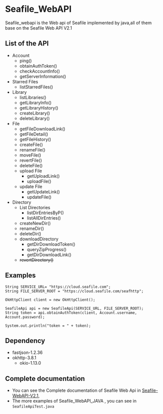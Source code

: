 # Seafile_WebAPI
Seafile_webapi is the Web api of Seafile implemented by java,all of them base on the Seafile Web API V2.1

## List of the API
 - Account
    - ping()
    - obtainAuthToken()
    - checkAccountInfo()
    - getServerInformation()
 - Starred Files
    - listStarredFiles()
 - Library
    - listLibraries()
    - getLibraryInfo()
    - getLibraryHistory()
    - createLibrary()
    - deleteLibrary()
 - File
    - getFileDownloadLink()
    - getFileDetail()
    - getFileHistory()
    - createFile()
    - renameFile()
    - moveFile()
    - revertFile()
    - deleteFile()
    - upload File
        - getUploadLink()
        - uploadFile()
    - update File
        - getUpdateLink()
        - updateFile()
 - Directory
     - List Directories
        - listDirEntriesByP()
        - listAllDirEntries()
     - createNewDir()
     - renameDir()
     - deleteDir()
     - downloadDirectory
         - getDirDownloadToken()
         - queryZipProgress()
         - getDirDownloadLink()
     - ~~revertDirectory()~~
 
 
## Examples

    String SERVICE_URL= "https://cloud.seafile.com";
    String FILE_SERVER_ROOT = "https://cloud.seafile.com/seafhttp";
    
    OkHttpClient client = new OkHttpClient();
    
    SeafileApi api = new SeafileApi(SERVICE_URL, FILE_SERVER_ROOT);
    String token = api.obtainAuthToken(client, Account.username, Account.password);
    
    System.out.println("token = " + token);

## Dependency
 - fastjson-1.2.36
 - okhttp-3.8.1
    - okio-1.13.0
    
## Complete documentation
 - You can see the Complete documentation of Seafile Web Api in [Seafile-WebAPI-V2.1](https://manual.seafile.com/develop/web_api_v2.1.html), 
 - The more examples of Seafile_WebAPI_JAVA , you can see in `SeafileApiTest.java`